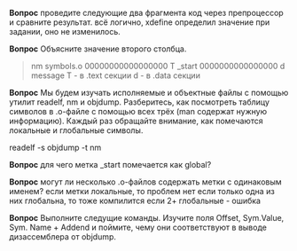 **Вопрос** проведите следующие два фрагмента код через препроцессор и сравните результат.
    всё логично, xdefine определил значение при задании, оно не изменилось.


**Вопрос** Объясните значение второго столбца.
> nm symbols.o
00000000000000000 T _start
0000000000000000 d message
    T - в .text секции
    d - в .data секции

**Вопрос** Мы будем изучать исполняемые и объектные файлы с помощью утилит
  readelf, nm и objdump. Разберитесь, как посмотреть таблицу символов в .o-файле
  с помощью всех трёх (man содержат нужную информацию). Каждый раз обращайте внимание, как помечаются
  локальные и глобальные символы.


  readelf -s <file>
  objdump -t <file>
  nm <file>


**Вопрос** для чего метка _start помечается как global?

**Вопрос** могут ли несколько .o-файлов содержать метки с одинаковым именем?
    если метки локальные, то проблем нет
    если только одна из них глобальна, то тоже компилится
    если 2+ глобальные - ошибка

**Вопрос** Выполните следущие команды. Изучите поля Offset, Sym.Value, Sym. Name + Addend и поймите, чему они соответствуют в выводе дизассемблера от objdump.
    